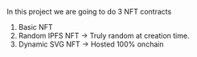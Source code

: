 In this project we are going to do 3 NFT contracts

1. Basic NFT
2. Random IPFS NFT -> Truly random at creation time. 
3. Dynamic SVG NFT -> Hosted 100% onchain